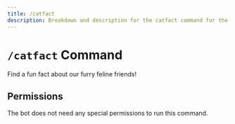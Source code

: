 ```yaml
---
title: /catfact
description: Breakdown and description for the catfact command for the Chewbotcca Discord bot
---
```


# `/catfact` Command

Find a fun fact about our furry feline friends!

## Permissions

The bot does not need any special permissions to run this command.
